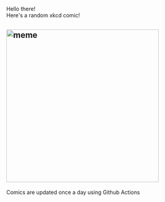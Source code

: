 Hello there! <br>Here's a random xkcd comic!<br>
## <img src="https://imgs.xkcd.com/comics/location_reviews.png" alt="meme" width="400"/><br>
Comics are updated once a day using Github Actions